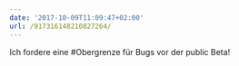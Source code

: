 ```yaml
---
date: '2017-10-09T11:09:47+02:00'
url: /917316148210827264/
---
```

Ich fordere eine #Obergrenze für Bugs vor der public Beta!
